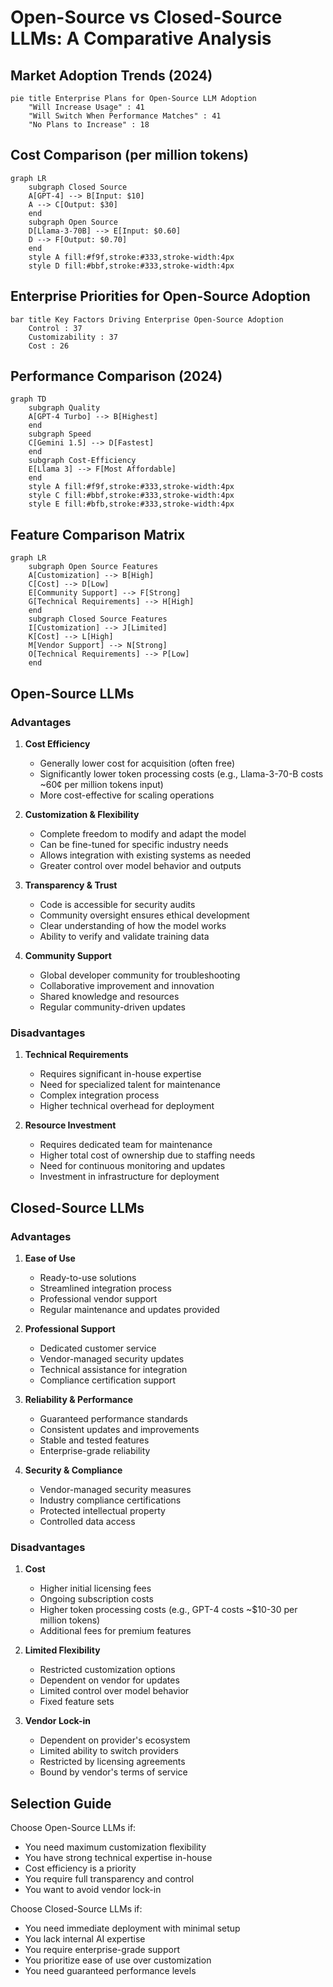 # Open-Source vs Closed-Source LLMs: A Comparative Analysis

## Market Adoption Trends (2024)

```mermaid
pie title Enterprise Plans for Open-Source LLM Adoption
    "Will Increase Usage" : 41
    "Will Switch When Performance Matches" : 41
    "No Plans to Increase" : 18
```

## Cost Comparison (per million tokens)

```mermaid
graph LR
    subgraph Closed Source
    A[GPT-4] --> B[Input: $10]
    A --> C[Output: $30]
    end
    subgraph Open Source
    D[Llama-3-70B] --> E[Input: $0.60]
    D --> F[Output: $0.70]
    end
    style A fill:#f9f,stroke:#333,stroke-width:4px
    style D fill:#bbf,stroke:#333,stroke-width:4px
```

## Enterprise Priorities for Open-Source Adoption

```mermaid
bar title Key Factors Driving Enterprise Open-Source Adoption
    Control : 37
    Customizability : 37
    Cost : 26
```

## Performance Comparison (2024)

```mermaid
graph TD
    subgraph Quality
    A[GPT-4 Turbo] --> B[Highest]
    end
    subgraph Speed
    C[Gemini 1.5] --> D[Fastest]
    end
    subgraph Cost-Efficiency
    E[Llama 3] --> F[Most Affordable]
    end
    style A fill:#f9f,stroke:#333,stroke-width:4px
    style C fill:#bbf,stroke:#333,stroke-width:4px
    style E fill:#bfb,stroke:#333,stroke-width:4px
```

## Feature Comparison Matrix

```mermaid
graph LR
    subgraph Open Source Features
    A[Customization] --> B[High]
    C[Cost] --> D[Low]
    E[Community Support] --> F[Strong]
    G[Technical Requirements] --> H[High]
    end
    subgraph Closed Source Features
    I[Customization] --> J[Limited]
    K[Cost] --> L[High]
    M[Vendor Support] --> N[Strong]
    O[Technical Requirements] --> P[Low]
    end
```

## Open-Source LLMs

### Advantages
1. **Cost Efficiency**
   - Generally lower cost for acquisition (often free)
   - Significantly lower token processing costs (e.g., Llama-3-70-B costs ~60¢ per million tokens input)
   - More cost-effective for scaling operations

2. **Customization & Flexibility**
   - Complete freedom to modify and adapt the model
   - Can be fine-tuned for specific industry needs
   - Allows integration with existing systems as needed
   - Greater control over model behavior and outputs

3. **Transparency & Trust**
   - Code is accessible for security audits
   - Community oversight ensures ethical development
   - Clear understanding of how the model works
   - Ability to verify and validate training data

4. **Community Support**
   - Global developer community for troubleshooting
   - Collaborative improvement and innovation
   - Shared knowledge and resources
   - Regular community-driven updates

### Disadvantages
1. **Technical Requirements**
   - Requires significant in-house expertise
   - Need for specialized talent for maintenance
   - Complex integration process
   - Higher technical overhead for deployment

2. **Resource Investment**
   - Requires dedicated team for maintenance
   - Higher total cost of ownership due to staffing needs
   - Need for continuous monitoring and updates
   - Investment in infrastructure for deployment

## Closed-Source LLMs

### Advantages
1. **Ease of Use**
   - Ready-to-use solutions
   - Streamlined integration process
   - Professional vendor support
   - Regular maintenance and updates provided

2. **Professional Support**
   - Dedicated customer service
   - Vendor-managed security updates
   - Technical assistance for integration
   - Compliance certification support

3. **Reliability & Performance**
   - Guaranteed performance standards
   - Consistent updates and improvements
   - Stable and tested features
   - Enterprise-grade reliability

4. **Security & Compliance**
   - Vendor-managed security measures
   - Industry compliance certifications
   - Protected intellectual property
   - Controlled data access

### Disadvantages
1. **Cost**
   - Higher initial licensing fees
   - Ongoing subscription costs
   - Higher token processing costs (e.g., GPT-4 costs ~$10-30 per million tokens)
   - Additional fees for premium features

2. **Limited Flexibility**
   - Restricted customization options
   - Dependent on vendor for updates
   - Limited control over model behavior
   - Fixed feature sets

3. **Vendor Lock-in**
   - Dependent on provider's ecosystem
   - Limited ability to switch providers
   - Restricted by licensing agreements
   - Bound by vendor's terms of service

## Selection Guide

Choose Open-Source LLMs if:
- You need maximum customization flexibility
- You have strong technical expertise in-house
- Cost efficiency is a priority
- You require full transparency and control
- You want to avoid vendor lock-in

Choose Closed-Source LLMs if:
- You need immediate deployment with minimal setup
- You lack internal AI expertise
- You require enterprise-grade support
- You prioritize ease of use over customization
- You need guaranteed performance levels
